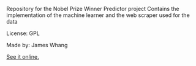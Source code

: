 Repository for the Nobel Prize Winner Predictor project
Contains the implementation of the machine learner and the web scraper used for the data

License: GPL

Made by: James Whang

<a href="http://jameswhang.github.io/thenobelprizepredictor/index.html">See it online.</a>
